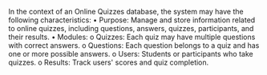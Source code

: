 In the context of an Online Quizzes database, the system may have the following characteristics:
•	Purpose: Manage and store information related to online quizzes, including questions, answers, quizzes, participants, and their results.
•	Modules:
o	Quizzes: Each quiz may have multiple questions with correct answers.
o	Questions: Each question belongs to a quiz and has one or more possible answers.
o	Users: Students or participants who take quizzes.
o	Results: Track users' scores and quiz completion.
